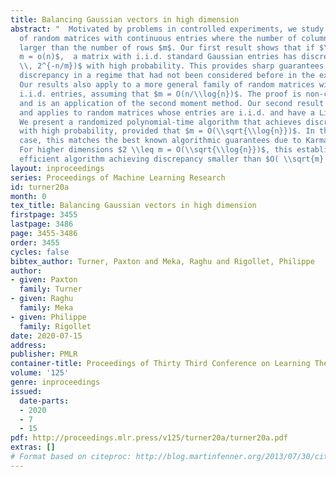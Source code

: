 ```yaml
---
title: Balancing Gaussian vectors in high dimension
abstract: "  Motivated by problems in controlled experiments, we study the discrepancy
  of random matrices with continuous entries where the number of columns $n$ is much
  larger than the number of rows $m$. Our first result shows that if $\\omega(1) =
  m = o(n)$,  a matrix with i.i.d. standard Gaussian entries has discrepancy $\\Theta(\\sqrt{n}
  \\, 2^{-n/m})$ with high probability. This provides sharp guarantees for Gaussian
  discrepancy in a regime that had not been considered before in the existing literature.
  Our results also apply to a more general family of random matrices with continuous
  i.i.d. entries, assuming that $m = O(n/\\log{n})$. The proof is non-constructive
  and is an application of the second moment method. Our second result is algorithmic
  and applies to random matrices whose entries are i.i.d. and have a Lipschitz density.
  We present a randomized polynomial-time algorithm that achieves discrepancy $e^{-\\Omega(\\log^2(n)/m)}$
  with high probability, provided that $m = O(\\sqrt{\\log{n}})$. In the one-dimensional
  case, this matches the best known algorithmic guarantees due to Karmarkar–Karp.
  For higher dimensions $2 \\leq m = O(\\sqrt{\\log{n}})$, this establishes the first
  efficient algorithm achieving discrepancy smaller than $O( \\sqrt{m} )$.  "
layout: inproceedings
series: Proceedings of Machine Learning Research
id: turner20a
month: 0
tex_title: Balancing Gaussian vectors in high dimension
firstpage: 3455
lastpage: 3486
page: 3455-3486
order: 3455
cycles: false
bibtex_author: Turner, Paxton and Meka, Raghu and Rigollet, Philippe
author:
- given: Paxton
  family: Turner
- given: Raghu
  family: Meka
- given: Philippe
  family: Rigollet
date: 2020-07-15
address: 
publisher: PMLR
container-title: Proceedings of Thirty Third Conference on Learning Theory
volume: '125'
genre: inproceedings
issued:
  date-parts:
  - 2020
  - 7
  - 15
pdf: http://proceedings.mlr.press/v125/turner20a/turner20a.pdf
extras: []
# Format based on citeproc: http://blog.martinfenner.org/2013/07/30/citeproc-yaml-for-bibliographies/
---
```

